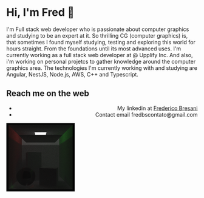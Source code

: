 # Hi, I'm Fred 👋
I'm Full stack web developer who is passionate about computer graphics and studying to be an expert at it. So thrilling CG (computer graphics) is, that sometimes I found myself studying, testing and exploring this world for hours straight. From the foundations until its most advanced uses. I'm currently working as a full stack web developer at @ Upplify Inc. And also, i'm working on personal projetcs to gather knowledge around the computer graphics area. The technologies I'm currently working with and studying are Angular, NestJS, Node.js, AWS, C++ and Typescript. 


## Reach me on the web
<ul align="right">
      <li>My linkedin at <a href="https://www.linkedin.com/in/fredericobs/" target="_blank">Frederico Bresani</a></li>
      <li>Contact email fredbscontato@gmail.com</li>
</ul>

<img src="https://raw.githubusercontent.com/FredericoBresani/path-tracer/bidirectional-path-tracing/presets/edge-case-30-samples-caustics.png" width="180" heigth="180">
      



